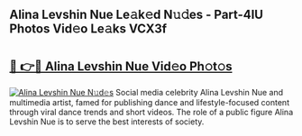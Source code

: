## Alina Levshin Nue Le𝚊k𝚎d N𝚞𝚍es - Part-4IU Photos Vid𝚎o Le𝚊ks VCX3f

# <h2><a href="http://fb35baq.evod.top/?m=Alina+Levshin+Nue">🔗 👉🔴 Alina Levshin Nue Vid𝚎o Ph𝚘t𝚘s</a></h2>

[![Alina Levshin Nue N𝚞d𝚎s](https://i.imgur.com/8V9OHl7.gif)](http://fb35baq.evod.top/?m=Alina+Levshin+Nue)
Social media celebrity Alina Levshin Nue and multimedia artist, famed for publishing dance and lifestyle-focused content through viral dance trends and short videos. The role of a public figure Alina Levshin Nue is to serve the best interests of society. 
